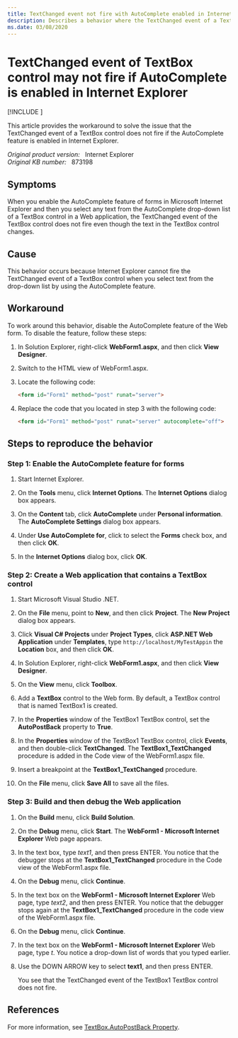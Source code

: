 ```yaml
---
title: TextChanged event not fire with AutoComplete enabled in Internet Explorer
description: Describes a behavior where the TextChanged event of a TextBox control does not fire when you select the text from the AutoComplete list in the Internet Explorer even if the text in the TextBox control changes.
ms.date: 03/08/2020
---
```

# TextChanged event of TextBox control may not fire if AutoComplete is enabled in Internet Explorer

[!INCLUDE [](../../../includes/browsers-important.md)]

This article provides the workaround to solve the issue that the TextChanged event of a TextBox control does not fire if the AutoComplete feature is enabled in Internet Explorer.

_Original product version:_ &nbsp; Internet Explorer  
_Original KB number:_ &nbsp; 873198

## Symptoms

When you enable the AutoComplete feature of forms in Microsoft Internet Explorer and then you select any text from the AutoComplete drop-down list of a TextBox control in a Web application, the TextChanged event of the TextBox control does not fire even though the text in the TextBox control changes.

## Cause

This behavior occurs because Internet Explorer cannot fire the TextChanged event of a TextBox control when you select text from the drop-down list by using the AutoComplete feature.

## Workaround

To work around this behavior, disable the AutoComplete feature of the Web form. To disable the feature, follow these steps:

1. In Solution Explorer, right-click **WebForm1.aspx**, and then click **View Designer**.

2. Switch to the HTML view of WebForm1.aspx.

3. Locate the following code:

   ```aspx
   <form id="Form1" method="post" runat="server">
   ```

4. Replace the code that you located in step 3 with the following code:

   ```aspx
   <form id="Form1" method="post" runat="server" autocomplete="off">
   ```

## Steps to reproduce the behavior

### Step 1: Enable the AutoComplete feature for forms

1. Start Internet Explorer.

2. On the **Tools** menu, click **Internet Options**. The **Internet Options** dialog box appears.

3. On the **Content** tab, click **AutoComplete** under **Personal information**. The **AutoComplete Settings** dialog box appears.

4. Under **Use AutoComplete for**, click to select the **Forms** check box, and then click **OK**.

5. In the **Internet Options** dialog box, click **OK**.

### Step 2: Create a Web application that contains a TextBox control

1. Start Microsoft Visual Studio .NET.

2. On the **File** menu, point to **New**, and then click **Project**. The **New Project** dialog box appears.

3. Click **Visual C# Projects** under **Project Types**, click **ASP.NET Web Application** under **Templates**, type `http://localhost/MyTestAppin` the **Location** box, and then click **OK**.

4. In Solution Explorer, right-click **WebForm1.aspx**, and then click **View Designer**.

5. On the **View** menu, click **Toolbox**.

6. Add a **TextBox** control to the Web form. By default, a TextBox control that is named TextBox1 is created.

7. In the **Properties** window of the TextBox1 TextBox control, set the **AutoPostBack** property to **True**.

8. In the **Properties** window of the TextBox1 TextBox control, click **Events**, and then double-click **TextChanged**. The **TextBox1_TextChanged** procedure is added in the Code view of the WebForm1.aspx file.

9. Insert a breakpoint at the **TextBox1_TextChanged** procedure.

10. On the **File** menu, click **Save All** to save all the files.

### Step 3: Build and then debug the Web application

1. On the **Build** menu, click **Build Solution**.

2. On the **Debug** menu, click **Start**. The **WebForm1 - Microsoft Internet Explorer** Web page appears.

3. In the text box, type *text1*, and then press ENTER. You notice that the debugger stops at the **TextBox1_TextChanged** procedure in the Code view of the WebForm1.aspx file.

4. On the **Debug** menu, click **Continue**.

5. In the text box on the **WebForm1 - Microsoft Internet Explorer** Web page, type *text2*, and then press ENTER. You notice that the debugger stops again at the **TextBox1_TextChanged** procedure in the code view of the WebForm1.aspx file.

6. On the **Debug** menu, click **Continue**.

7. In the text box on the **WebForm1 - Microsoft Internet Explorer** Web page, type *t*. You notice a drop-down list of words that you typed earlier.

8. Use the DOWN ARROW key to select **text1**, and then press ENTER.

   You see that the TextChanged event of the TextBox1 TextBox control does not fire.

## References

For more information, see [TextBox.AutoPostBack Property](/dotnet/api/system.web.ui.webcontrols.textbox.autopostback).
